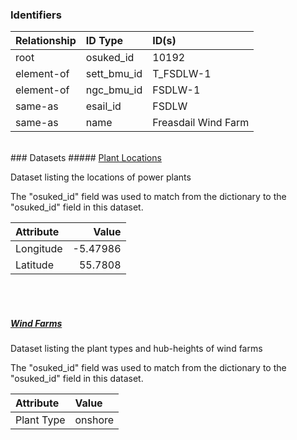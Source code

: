 ### Identifiers

| Relationship   | ID Type     | ID(s)               |
|:---------------|:------------|:--------------------|
| root           | osuked_id   | 10192               |
| element-of     | sett_bmu_id | T_FSDLW-1           |
| element-of     | ngc_bmu_id  | FSDLW-1             |
| same-as        | esail_id    | FSDLW               |
| same-as        | name        | Freasdail Wind Farm |

<br>
### Datasets
##### <a href="https://raw.githubusercontent.com/OSUKED/Dictionary-Datasets/main/datasets/plant-locations/datapackage.json">Plant Locations</a>

Dataset listing the locations of power plants

The "osuked_id" field was used to match from the dictionary to the "osuked_id" field in this dataset.

| Attribute   |    Value |
|:------------|---------:|
| Longitude   | -5.47986 |
| Latitude    | 55.7808  |

<br><br>
##### <a href="https://raw.githubusercontent.com/OSUKED/Dictionary-Datasets/main/datasets/wind-farms/datapackage.json">Wind Farms</a>

Dataset listing the plant types and hub-heights of wind farms

The "osuked_id" field was used to match from the dictionary to the "osuked_id" field in this dataset.

| Attribute   | Value   |
|:------------|:--------|
| Plant Type  | onshore |
